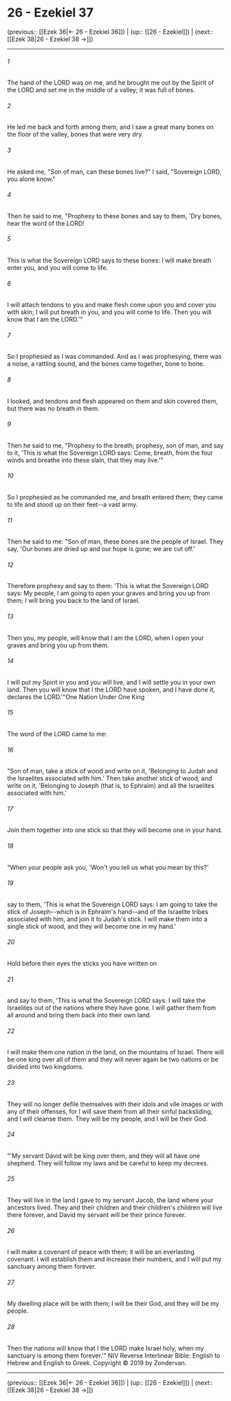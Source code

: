 # 26 - Ezekiel 37

(previous:: [[Ezek 36|← 26 - Ezekiel 36]]) | (up:: [[26 - Ezekiel]]) | (next:: [[Ezek 38|26 - Ezekiel 38 →]])

***


###### 1 
The hand of the LORD was on me, and he brought me out by the Spirit of the LORD and set me in the middle of a valley; it was full of bones. 

###### 2 
He led me back and forth among them, and I saw a great many bones on the floor of the valley, bones that were very dry. 

###### 3 
He asked me, "Son of man, can these bones live?" I said, "Sovereign LORD, you alone know." 

###### 4 
Then he said to me, "Prophesy to these bones and say to them, 'Dry bones, hear the word of the LORD! 

###### 5 
This is what the Sovereign LORD says to these bones: I will make breath enter you, and you will come to life. 

###### 6 
I will attach tendons to you and make flesh come upon you and cover you with skin; I will put breath in you, and you will come to life. Then you will know that I am the LORD.'" 

###### 7 
So I prophesied as I was commanded. And as I was prophesying, there was a noise, a rattling sound, and the bones came together, bone to bone. 

###### 8 
I looked, and tendons and flesh appeared on them and skin covered them, but there was no breath in them. 

###### 9 
Then he said to me, "Prophesy to the breath; prophesy, son of man, and say to it, 'This is what the Sovereign LORD says: Come, breath, from the four winds and breathe into these slain, that they may live.'" 

###### 10 
So I prophesied as he commanded me, and breath entered them; they came to life and stood up on their feet--a vast army. 

###### 11 
Then he said to me: "Son of man, these bones are the people of Israel. They say, 'Our bones are dried up and our hope is gone; we are cut off.' 

###### 12 
Therefore prophesy and say to them: 'This is what the Sovereign LORD says: My people, I am going to open your graves and bring you up from them; I will bring you back to the land of Israel. 

###### 13 
Then you, my people, will know that I am the LORD, when I open your graves and bring you up from them. 

###### 14 
I will put my Spirit in you and you will live, and I will settle you in your own land. Then you will know that I the LORD have spoken, and I have done it, declares the LORD.'"One Nation Under One King 

###### 15 
The word of the LORD came to me: 

###### 16 
"Son of man, take a stick of wood and write on it, 'Belonging to Judah and the Israelites associated with him.' Then take another stick of wood, and write on it, 'Belonging to Joseph (that is, to Ephraim) and all the Israelites associated with him.' 

###### 17 
Join them together into one stick so that they will become one in your hand. 

###### 18 
"When your people ask you, 'Won't you tell us what you mean by this?' 

###### 19 
say to them, 'This is what the Sovereign LORD says: I am going to take the stick of Joseph--which is in Ephraim's hand--and of the Israelite tribes associated with him, and join it to Judah's stick. I will make them into a single stick of wood, and they will become one in my hand.' 

###### 20 
Hold before their eyes the sticks you have written on 

###### 21 
and say to them, 'This is what the Sovereign LORD says: I will take the Israelites out of the nations where they have gone. I will gather them from all around and bring them back into their own land. 

###### 22 
I will make them one nation in the land, on the mountains of Israel. There will be one king over all of them and they will never again be two nations or be divided into two kingdoms. 

###### 23 
They will no longer defile themselves with their idols and vile images or with any of their offenses, for I will save them from all their sinful backsliding, and I will cleanse them. They will be my people, and I will be their God. 

###### 24 
"'My servant David will be king over them, and they will all have one shepherd. They will follow my laws and be careful to keep my decrees. 

###### 25 
They will live in the land I gave to my servant Jacob, the land where your ancestors lived. They and their children and their children's children will live there forever, and David my servant will be their prince forever. 

###### 26 
I will make a covenant of peace with them; it will be an everlasting covenant. I will establish them and increase their numbers, and I will put my sanctuary among them forever. 

###### 27 
My dwelling place will be with them; I will be their God, and they will be my people. 

###### 28 
Then the nations will know that I the LORD make Israel holy, when my sanctuary is among them forever.'" NIV Reverse Interlinear Bible: English to Hebrew and English to Greek. Copyright © 2019 by Zondervan.

***

(previous:: [[Ezek 36|← 26 - Ezekiel 36]]) | (up:: [[26 - Ezekiel]]) | (next:: [[Ezek 38|26 - Ezekiel 38 →]])
